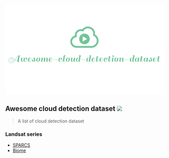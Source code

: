 <p align="center">
    <br>
        <img width="800" src="./logo/logo.png" alt="logo of vue-awesome repository">
    <br>
</p>

## Awesome cloud detection dataset ![](https://img.shields.io/badge/license-MIT-green.svg ) 
> A list of cloud detection dataset

### Landsat series
- [SPARCS](http://emapr.ceoas.oregonstate.edu/sparcs/)
- [Biome](https://landsat.usgs.gov/landsat-8-cloud-cover-assessment-validation-data?msclkid=97441d71b4b611ec83b9d816c63a8916)

